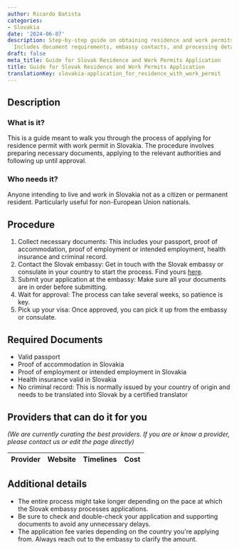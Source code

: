 ```yaml
---
author: Ricardo Batista
categories:
- Slovakia
date: '2024-06-07'
description: Step-by-step guide on obtaining residence and work permits in Slovakia.
  Includes document requirements, embassy contacts, and processing details.
draft: false
meta_title: Guide for Slovak Residence and Work Permits Application
title: Guide for Slovak Residence and Work Permits Application
translationKey: slovakia-application_for_residence_with_work_permit
---
```



## Description
### What is it?
This is a guide meant to walk you through the process of applying for residence permit with work permit in Slovakia. The procedure involves preparing necessary documents, applying to the relevant authorities and following up until approval.
### Who needs it?
Anyone intending to live and work in Slovakia not as a citizen or permanent resident. Particularly useful for non-European Union nationals.

## Procedure
1. Collect necessary documents: This includes your passport, proof of accommodation, proof of employment or intended employment, health insurance and criminal record. 
2. Contact the Slovak embassy: Get in touch with the Slovak embassy or consulate in your country to start the process. Find yours [here](http://www.mzv.sk/web/en).
3. Submit your application at the embassy: Make sure all your documents are in order before submitting.
4. Wait for approval: The process can take several weeks, so patience is key.
5. Pick up your visa: Once approved, you can pick it up from the embassy or consulate.

## Required Documents
- Valid passport
- Proof of accommodation in Slovakia
- Proof of employment or intended employment in Slovakia
- Health insurance valid in Slovakia
- No criminal record: This is normally issued by your country of origin and needs to be translated into Slovak by a certified translator

## Providers that can do it for you

_(We are currently curating the best providers. If you are or know a provider, please contact us or edit the page directly)_

| Provider        |     Website     |     Timelines    |       Cost      |
| --------------- | --------------- |  :-------------: | :-------------: |

## Additional details
- The entire process might take longer depending on the pace at which the Slovak embassy processes applications.
- Be sure to check and double-check your application and supporting documents to avoid any unnecessary delays.
- The application fee varies depending on the country you're applying from. Always reach out to the embassy to clarify the amount.